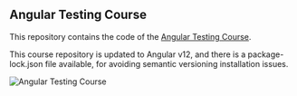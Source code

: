 
## Angular Testing Course

This repository contains the code of the [Angular Testing Course](https://angular-university.io/course/angular-testing-course).

This course repository is updated to Angular v12, and there is a  package-lock.json file available, for avoiding semantic versioning installation issues.

![Angular Testing Course](https://s3-us-west-1.amazonaws.com/angular-university/course-images/angular-testing-small.png)

